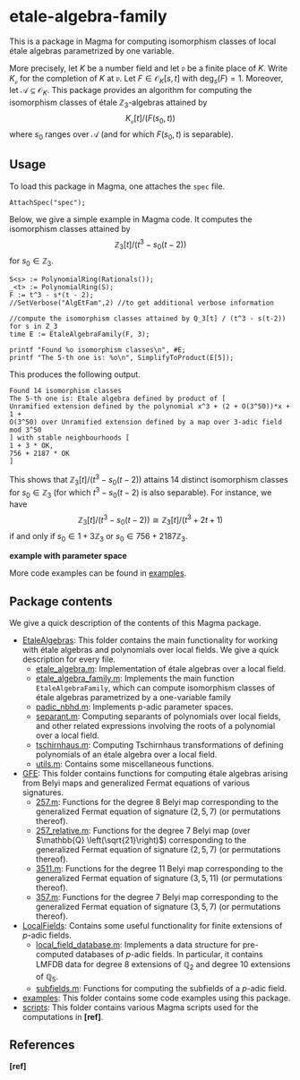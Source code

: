# etale-algebra-family

This is a package in Magma for computing isomorphism classes of local étale algebras parametrized by one variable.

More precisely, let $K$ be a number field and let $\mathfrak p$ be a finite place of $K$. Write $K_{\mathfrak p}$ for the completion of $K$ at $\mathfrak p$. Let $F\in \mathcal O_K[s,t]$ with $\deg_s(F) = 1$. Moreover, let $\mathcal A\subseteq\mathcal O_K$. This package provides an algorithm for computing the isomorphism classes of étale $\mathbb Z_3$-algebras attained by
$$K_{\mathfrak p}[t] / (F(s_0,t))$$
where $s_0$ ranges over $\mathcal A$ (and for which $F(s_0,t)$ is separable).


## Usage

To load this package in Magma, one attaches the `spec` file.

```
AttachSpec("spec");
```

Below, we give a simple example in Magma code. It computes the isomorphism classes attained by
$$\mathbb Z_3[t] / (t^3 - s_0(t-2))$$
for $s_0\in\mathbb Z_3$.

```
S<s> := PolynomialRing(Rationals());
_<t> := PolynomialRing(S);
F := t^3 - s*(t - 2);
//SetVerbose("AlgEtFam",2) //to get additional verbose information

//compute the isomorphism classes attained by Q_3[t] / (t^3 - s(t-2)) for s in Z_3
time E := EtaleAlgebraFamily(F, 3);

printf "Found %o isomorphism classes\n", #E;
printf "The 5-th one is: %o\n", SimplifyToProduct(E[5]);
```

This produces the following output.

```
Found 14 isomorphism classes
The 5-th one is: Etale algebra defined by product of [
Unramified extension defined by the polynomial x^3 + (2 + O(3^50))*x + 1 + 
O(3^50) over Unramified extension defined by a map over 3-adic field mod 3^50
] with stable neighbourhoods [
1 + 3 * OK,
756 + 2187 * OK
]
```

This shows that $\mathbb Z_3[t] / (t^3 - s_0(t-2))$ attains $14$ distinct isomorphism classes for $s_0\in\mathbb Z_3$ (for which $t^3 - s_0(t-2)$ is also separable). For instance, we have
$$\mathbb Z_3[t] / (t^3 - s_0(t-2)) \cong \mathbb Z_3[t] / (t^3 + 2t + 1)$$
if and only if $s_0\in 1 + 3\mathbb Z_3$ or $s_0\in 756 + 2187\mathbb Z_3$.

**example with parameter space**

More code examples can be found in [examples](examples).


## Package contents

We give a quick description of the contents of this Magma package.

* [EtaleAlgebras](EtaleAlgebras): This folder contains the main functionality for working with étale algebras and polynomials over local fields. We give a quick description for every file.
	+ [etale_algebra.m](EtaleAlgebras/etale_algebra.m): Implementation of étale algebras over a local field.
	+ [etale_algebra_family.m](EtaleAlgebras/etale_algebra_family.m): Implements the main function `EtaleAlgebraFamily`, which can compute isomorphism classes of étale algebras parametrized by a one-variable family
	+ [padic_nbhd.m](EtaleAlgebras/padic_nbhd.m): Implements p-adic parameter spaces.
	+ [separant.m](EtaleAlgebras/separant.m): Computing separants of polynomials over local fields, and other related expressions involving the roots of a polynomial over a local field.
	+ [tschirnhaus.m](EtaleAlgebras/tschirnhaus.m): Computing Tschirnhaus transformations of defining polynomials of an étale algebra over a local field.
	+ [utils.m](EtaleAlgebras/utils.m): Contains some miscellaneous functions.
* [GFE](GFE): This folder contains functions for computing étale algebras arising from Belyi maps and generalized Fermat equations of various signatures.
	+ [257.m](GFE/257.m): Functions for the degree $8$ Belyi map corresponding to the generalized Fermat equation of signature $(2,5,7)$ (or permutations thereof).
	+ [257_relative.m](GFE/257_relative.m): Functions for the degree $7$ Belyi map (over $\mathbb{Q} \left(\sqrt{21}\right)$) corresponding to the generalized Fermat equation of signature $(2,5,7)$ (or permutations thereof).
	+ [3511.m](GFE/3511.m): Functions for the degree $11$ Belyi map corresponding to the generalized Fermat equation of signature $(3,5,11)$ (or permutations thereof).
	+ [357.m](GFE/357.m): Functions for the degree $7$ Belyi map corresponding to the generalized Fermat equation of signature $(3,5,7)$ (or permutations thereof).
* [LocalFields](LocalFields): Contains some useful functionality for finite extensions of $p$-adic fields.
	+ [local_field_database.m](LocalField/local_field_database.m): Implements a data structure for pre-computed databases of $p$-adic fields. In particular, it contains LMFDB data for degree $8$ extensions of $\mathbb Q_2$ and degree $10$ extensions of $\mathbb Q_5$.
	+ [subfields.m](LocalFields/subfields.m): Functions for computing the subfields of a $p$-adic field.
* [examples](examples): This folder contains some code examples using this package.
* [scripts](scripts): This folder contains various Magma scripts used for the computations in **[ref]**.


## References

**[ref]**

